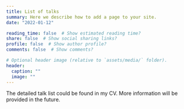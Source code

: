 ```yaml
---
title: List of talks
summary: Here we describe how to add a page to your site.
date: "2022-01-12"

reading_time: false  # Show estimated reading time?
share: false  # Show social sharing links?
profile: false  # Show author profile?
comments: false  # Show comments?

# Optional header image (relative to `assets/media/` folder).
header:
  caption: ""
  image: ""
---
```


The detailed talk list could be found in my CV. More information will be provided in the future.